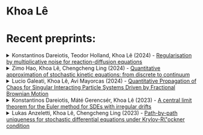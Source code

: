 # Khoa Lê


# Recent preprints:
<!-- PREPRINT-LIST:START --><details><summary>Konstantinos Dareiotis, Teodor Holland, Khoa Lê (2024) - <a href=http://arxiv.org/abs/2409.11130v1>Regularisation by multiplicative noise for reaction-diffusion equations</a></summary>  <p>  We consider the stochastic reaction-diffusion equation in $1+1$ dimensions driven by multiplicative space-time white noise, with a distributional drift belonging to a Besov-H\&quot;older space with any regularity index larger than $-1$. We assume that the diffusion coefficient is a regular function which is bounded away from zero. By using a combination of stochastic sewing techniques and Malliavin calculus, we show that the equation admits a unique solution.</p></details><details><summary>Zimo Hao, Khoa Lê, Chengcheng Ling (2024) - <a href=http://arxiv.org/abs/2409.05706v1>Quantitative approximation of stochastic kinetic equations: from discrete to continuum</a></summary>  <p>  We study the convergence of a generic tamed Euler-Maruyama &lpar;EM&rpar; scheme for the kinetic type stochastic differential equations &lpar;SDEs&rpar; &lpar;also known as second order SDEs&rpar; with singular coefficients in both weak and strong probabilistic senses. We show that when the drift exhibits a relatively low regularity compared to the state of the art, the singular system is well-defined both in the weak and strong probabilistic senses. Meanwhile, the corresponding tamed EM scheme is shown to converge at the rate of 1/2 in both the weak and the strong senses.</p></details><details><summary>Lucio Galeati, Khoa Lê, Avi Mayorcas (2024) - <a href=http://arxiv.org/abs/2403.05454v1>Quantitative Propagation of Chaos for Singular Interacting Particle Systems Driven by Fractional Brownian Motion</a></summary>  <p>  We consider interacting systems particle driven by i.i.d. fractional Brownian motions, subject to irregular, possibly distributional, pairwise interactions. We show propagation of chaos and mean field convergence to the law of the associated McKean--Vlasov equation, as the number of particles $N\to\infty$, with quantitative sharp rates of order $N^{-1/2}$. Our results hold for a wide class of possibly time-dependent interactions, which are only assumed to satisfy a Besov-type regularity, related to the Hurst parameter $H\in &lpar;0,+\infty&rpar;\setminus \mathbb{N}$ of the driving noises. In particular, as $H$ decreases to $0$, interaction kernels of arbitrary singularity can be considered, a phenomenon frequently observed in regularization by noise results. Our proofs rely on a combinations of Sznitman&#39;s direct comparison argument with stochastic sewing techniques.</p></details><details><summary>Konstantinos Dareiotis, Máté Gerencsér, Khoa Lê (2023) - <a href=http://arxiv.org/abs/2309.16339v1>A central limit theorem for the Euler method for SDEs with irregular drifts</a></summary>  <p>  The goal of this article is to establish a central limit theorem for the Euler-Maruyama scheme approximating multidimensional SDEs with elliptic Brownian diffusion, under very mild regularity requirements on the drift coefficients. When the drift is H\&quot;older continuous, we show that the limiting law of the rescaled fluctuations around the true solution is characterised as the unique solution of a hybrid Young-It\^o differential equation. When the drift has positive Sobolev regularity, this limit is characterised by the solution of a transformed SDE. Our result is an extension of the results of Jacod-Kurtz-Protter &lpar;1991, 1998&rpar; in which SDEs with differentiable coefficients were considered. To compensate for the lack of regularity of the drifts, we utilize the regularisation effect from the non-degenerate noise.</p></details><details><summary>Lukas Anzeletti, Khoa Lê, Chengcheng Ling (2023) - <a href=http://arxiv.org/abs/2304.06802v1>Path-by-path uniqueness for stochastic differential equations under Krylov-R\&quot;ockner condition</a></summary>  <p>  We show that any stochastic differential equation &lpar;SDE&rpar; driven by Brownian motion with drift satisfying the Krylov-R\&quot;ockner condition has exactly one solution in an ordinary sense for almost every trajectory of the Brownian motion. Additionally, we show that such SDE is strongly complete, i.e. for almost every trajectory of the Brownian motion, the family of solutions with different initial data forms a continuous semiflow for all nonnegative times.</p></details><!-- PREPRINT-LIST:END -->

<!-- # Recent published articles: -->
